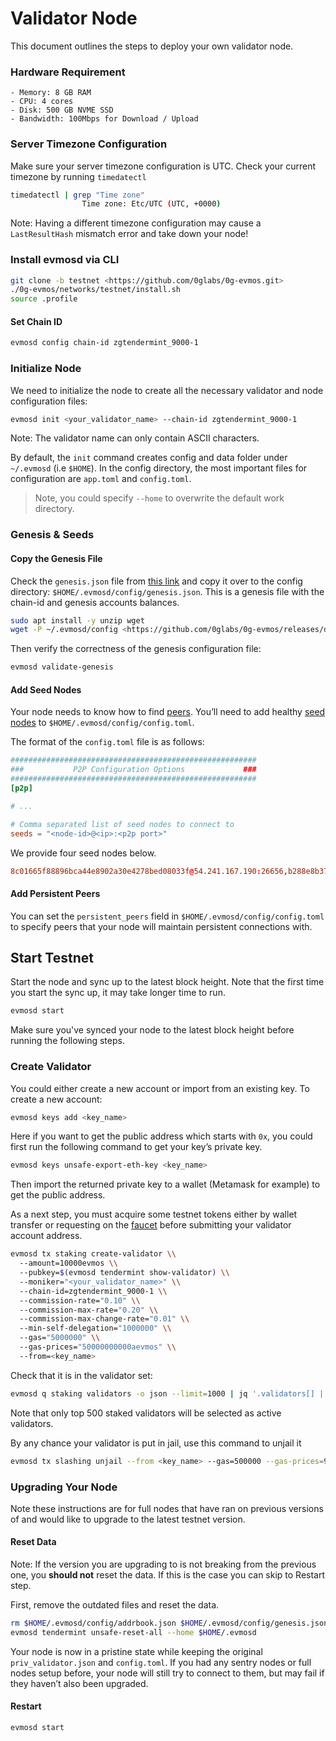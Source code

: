 # Validator Node

This document outlines the steps to deploy your own validator node.

### Hardware Requirement

```
- Memory: 8 GB RAM
- CPU: 4 cores
- Disk: 500 GB NVME SSD
- Bandwidth: 100Mbps for Download / Upload
```

### Server Timezone Configuration

Make sure your server timezone configuration is UTC. Check your current timezone by running `timedatectl`

```bash
timedatectl | grep "Time zone"
                Time zone: Etc/UTC (UTC, +0000)
```

Note: Having a different timezone configuration may cause a `LastResultHash` mismatch error and take down your node!

### Install evmosd via CLI

```bash
git clone -b testnet <https://github.com/0glabs/0g-evmos.git>
./0g-evmos/networks/testnet/install.sh
source .profile
```

#### Set Chain ID

```bash
evmosd config chain-id zgtendermint_9000-1
```

### Initialize Node

We need to initialize the node to create all the necessary validator and node configuration files:

```bash
evmosd init <your_validator_name> --chain-id zgtendermint_9000-1
```

Note: The validator name can only contain ASCII characters.

By default, the `init` command creates config and data folder under `~/.evmosd` (i.e `$HOME`). In the config directory, the most important files for configuration are `app.toml` and `config.toml`.

> Note, you could specify `--home` to overwrite the default work directory.

### Genesis & Seeds

#### Copy the Genesis File

Check the `genesis.json` file from [this link](https://github.com/0glabs/0g-evmos/releases/download/v1.0.0-testnet/genesis.json) and copy it over to the config directory: `$HOME/.evmosd/config/genesis.json`. This is a genesis file with the chain-id and genesis accounts balances.

```bash
sudo apt install -y unzip wget
wget -P ~/.evmosd/config <https://github.com/0glabs/0g-evmos/releases/download/v1.0.0-testnet/genesis.json>
```

Then verify the correctness of the genesis configuration file:

```bash
evmosd validate-genesis
```

#### Add Seed Nodes

Your node needs to know how to find [peers](https://docs.tendermint.com/v0.34/tendermint-core/using-tendermint.html#peers). You’ll need to add healthy [seed nodes](https://docs.tendermint.com/v0.34/tendermint-core/using-tendermint.html#seed) to `$HOME/.evmosd/config/config.toml`.

The format of the `config.toml` file is as follows:

```toml
#######################################################
###           P2P Configuration Options             ###
#######################################################
[p2p]

# ...

# Comma separated list of seed nodes to connect to
seeds = "<node-id>@<ip>:<p2p port>"
```

We provide four seed nodes below.

```toml
8c01665f88896bca44e8902a30e4278bed08033f@54.241.167.190:26656,b288e8b37f4b0dbd9a03e8ce926cd9c801aacf27@54.176.175.48:26656,8e20e8e88d504e67c7a3a58c2ea31d965aa2a890@54.193.250.204:26656,e50ac888b35175bfd4f999697bdeb5b7b52bfc06@54.215.187.94:26656
```

#### Add Persistent Peers

You can set the `persistent_peers` field in `$HOME/.evmosd/config/config.toml` to specify peers that your node will maintain persistent connections with.

## Start Testnet

Start the node and sync up to the latest block height. Note that the first time you start the sync up, it may take longer time to run.

```bash
evmosd start
```

Make sure you've synced your node to the latest block height before running the following steps.

### Create Validator

You could either create a new account or import from an existing key. To create a new account:

```bash
evmosd keys add <key_name>
```

Here if you want to get the public address which starts with `0x`, you could first run the following command to get your key’s private key.

```bash
evmosd keys unsafe-export-eth-key <key_name>
```

Then import the returned private key to a wallet (Metamask for example) to get the public address.

As a next step, you must acquire some testnet tokens either by wallet transfer or requesting on the [faucet](https://faucet.0g.ai/) before submitting your validator account address.

```bash
evmosd tx staking create-validator \\
  --amount=10000evmos \\
  --pubkey=$(evmosd tendermint show-validator) \\
  --moniker="<your_validator_name>" \\
  --chain-id=zgtendermint_9000-1 \\
  --commission-rate="0.10" \\
  --commission-max-rate="0.20" \\
  --commission-max-change-rate="0.01" \\
  --min-self-delegation="1000000" \\
  --gas="5000000" \\
  --gas-prices="50000000000aevmos" \\
  --from=<key_name>
```

Check that it is in the validator set:

```bash
evmosd q staking validators -o json --limit=1000 | jq '.validators[] | select(.status=="BOND_STATUS_BONDED")' | jq -r '.tokens + " - " + .description.moniker' | sort -gr | nl
```

Note that only top 500 staked validators will be selected as active validators.

By any chance your validator is put in jail, use this command to unjail it

```bash
evmosd tx slashing unjail --from <key_name> --gas=500000 --gas-prices=99999aevmos -y
```

### Upgrading Your Node

Note these instructions are for full nodes that have ran on previous versions of and would like to upgrade to the latest testnet version.

#### Reset Data

Note: If the version you are upgrading to is not breaking from the previous one, you **should not** reset the data. If this is the case you can skip to Restart step.

First, remove the outdated files and reset the data.

```bash
rm $HOME/.evmosd/config/addrbook.json $HOME/.evmosd/config/genesis.json
evmosd tendermint unsafe-reset-all --home $HOME/.evmosd
```

Your node is now in a pristine state while keeping the original `priv_validator.json` and `config.toml`. If you had any sentry nodes or full nodes setup before, your node will still try to connect to them, but may fail if they haven’t also been upgraded.

#### Restart

```bash
evmosd start
```

